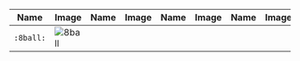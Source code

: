 | Name | Image | Name | Image | Name | Image | Name | Image |
| --- | --- | --- | --- | --- | --- | --- | --- |
| `:8ball:` | ![8ball](https://github.githubassets.com/images/icons/emoji/unicode/1f3b1.png?v8) |  |  |  |  |  |  |
